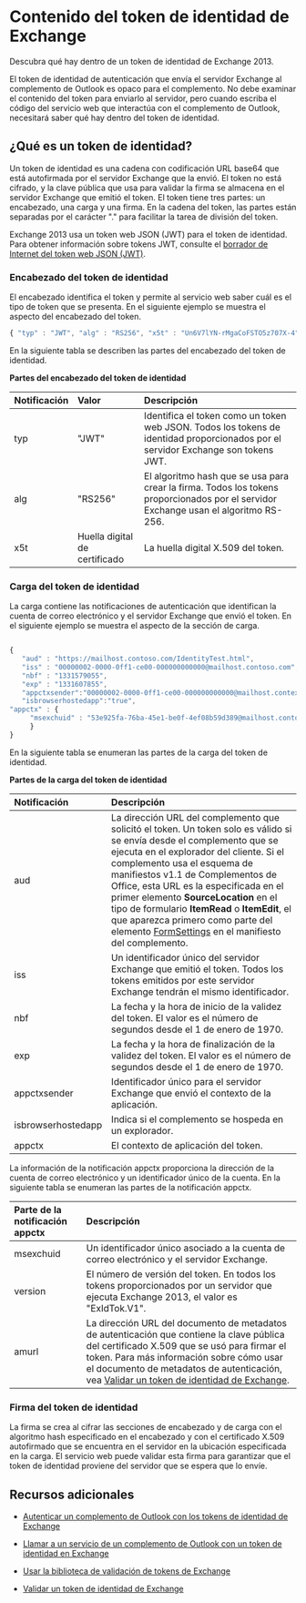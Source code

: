 
# <a name="inside-the-exchange-identity-token"></a>Contenido del token de identidad de Exchange
Descubra qué hay dentro de un token de identidad de Exchange 2013.



El token de identidad de autenticación que envía el servidor Exchange al complemento de Outlook es opaco para el complemento. No debe examinar el contenido del token para enviarlo al servidor, pero cuando escriba el código del servicio web que interactúa con el complemento de Outlook, necesitará saber qué hay dentro del token de identidad.

## <a name="what-is-an-identity-token"></a>¿Qué es un token de identidad?


Un token de identidad es una cadena con codificación URL base64 que está autofirmada por el servidor Exchange que la envió. El token no está cifrado, y la clave pública que usa para validar la firma se almacena en el servidor Exchange que emitió el token. El token tiene tres partes: un encabezado, una carga y una firma. En la cadena del token, las partes están separadas por el carácter "." para facilitar la tarea de división del token.

Exchange 2013 usa un token web JSON (JWT) para el token de identidad. Para obtener información sobre tokens JWT, consulte el [borrador de Internet del token web JSON (JWT)](http://self-issued.info/docs/draft-ietf-oauth-json-web-token.html).


### <a name="identity-token-header"></a>Encabezado del token de identidad

El encabezado identifica el token y permite al servicio web saber cuál es el tipo de token que se presenta. En el siguiente ejemplo se muestra el aspecto del encabezado del token.

```js
{ "typ" : "JWT", "alg" : "RS256", "x5t" : "Un6V7lYN-rMgaCoFSTO5z707X-4" }
```

En la siguiente tabla se describen las partes del encabezado del token de identidad.


**Partes del encabezado del token de identidad**


|**Notificación**|**Valor**|**Descripción**|
|:-----|:-----|:-----|
|typ|"JWT"|Identifica el token como un token web JSON. Todos los tokens de identidad proporcionados por el servidor Exchange son tokens JWT.|
|alg|"RS256"|El algoritmo hash que se usa para crear la firma. Todos los tokens proporcionados por el servidor Exchange usan el algoritmo RS-256.|
|x5t|Huella digital de certificado|La huella digital X.509 del token.|

### <a name="identity-token-payload"></a>Carga del token de identidad

La carga contiene las notificaciones de autenticación que identifican la cuenta de correo electrónico y el servidor Exchange que envió el token. En el siguiente ejemplo se muestra el aspecto de la sección de carga.
```js

{ 
   "aud" : "https://mailhost.contoso.com/IdentityTest.html", 
   "iss" : "00000002-0000-0ff1-ce00-000000000000@mailhost.contoso.com", 
   "nbf" : "1331579055", 
   "exp" : "1331607855", 
   "appctxsender":"00000002-0000-0ff1-ce00-000000000000@mailhost.context.com",
   "isbrowserhostedapp":"true",
"appctx" : { 
     "msexchuid" : "53e925fa-76ba-45e1-be0f-4ef08b59d389@mailhost.contoso.com" "version" : "ExIdTok.V1" "amurl" :         "https://mailhost.contoso.com:443/autodiscover/metadata/json/1" 
     } 
}
```
En la siguiente tabla se enumeran las partes de la carga del token de identidad.


**Partes de la carga del token de identidad**


|**Notificación**|**Descripción**|
|:-----|:-----|
|aud|La dirección URL del complemento que solicitó el token. Un token solo es válido si se envía desde el complemento que se ejecuta en el explorador del cliente. Si el complemento usa el esquema de manifiestos v1.1 de Complementos de Office, esta URL es la especificada en el primer elemento  **SourceLocation** en el tipo de formulario **ItemRead** o **ItemEdit**, el que aparezca primero como parte del elemento [FormSettings](http://msdn.microsoft.com/en-us/library/0d1a311d-939d-78c1-e968-89ddf7ebc4b4%28Office.15%29.aspx) en el manifiesto del complemento.|
|iss|Un identificador único del servidor Exchange que emitió el token. Todos los tokens emitidos por este servidor Exchange tendrán el mismo identificador.|
|nbf|La fecha y la hora de inicio de la validez del token. El valor es el número de segundos desde el 1 de enero de 1970. |
|exp|La fecha y la hora de finalización de la validez del token. El valor es el número de segundos desde el 1 de enero de 1970.|
|appctxsender|Identificador único para el servidor Exchange que envió el contexto de la aplicación.|
|isbrowserhostedapp|Indica si el complemento se hospeda en un explorador.|
|appctx|El contexto de aplicación del token. |
La información de la notificación appctx proporciona la dirección de la cuenta de correo electrónico y un identificador único de la cuenta. En la siguiente tabla se enumeran las partes de la notificación appctx.



|**Parte de la notificación appctx**|**Descripción**|
|:-----|:-----|
|msexchuid|Un identificador único asociado a la cuenta de correo electrónico y el servidor Exchange.|
|version|El número de versión del token. En todos los tokens proporcionados por un servidor que ejecuta Exchange 2013, el valor es "ExIdTok.V1".|
|amurl|La dirección URL del documento de metadatos de autenticación que contiene la clave pública del certificado X.509 que se usó para firmar el token. Para más información sobre cómo usar el documento de metadatos de autenticación, vea [Validar un token de identidad de Exchange](../outlook/validate-an-identity-token.md).|

### <a name="identity-token-signature"></a>Firma del token de identidad

La firma se crea al cifrar las secciones de encabezado y de carga con el algoritmo hash especificado en el encabezado y con el certificado X.509 autofirmado que se encuentra en el servidor en la ubicación especificada en la carga. El servicio web puede validar esta firma para garantizar que el token de identidad proviene del servidor que se espera que lo envíe.


## <a name="additional-resources"></a>Recursos adicionales



- [Autenticar un complemento de Outlook con los tokens de identidad de Exchange](../outlook/authentication.md)
    
- [Llamar a un servicio de un complemento de Outlook con un token de identidad en Exchange](../outlook/call-a-service-by-using-an-identity-token.md)
    
- [Usar la biblioteca de validación de tokens de Exchange](../outlook/use-the-token-validation-library.md)
    
- [Validar un token de identidad de Exchange](../outlook/validate-an-identity-token.md)
    
